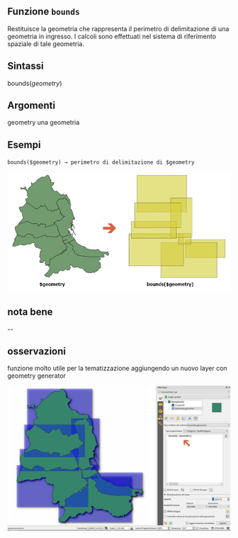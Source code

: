 ## Funzione `bounds`

Restituisce la geometria che rappresenta il perimetro di delimitazione di una geometria in ingresso. I calcoli sono effettuati nel sistema di riferimento spaziale di tale geometria.

## Sintassi

bounds(*geometry*)

## Argomenti

geometry una geometria

## Esempi

`bounds($geometry) → perimetro di delimitazione di $geometry`

<img src="/img/geometria/bounds/bounds1.png">

## nota bene

--

## osservazioni

funzione molto utile per la tematizzazione aggiungendo un nuovo layer con geometry generator

<img src="/img/geometria/bounds/bounds2.png">

